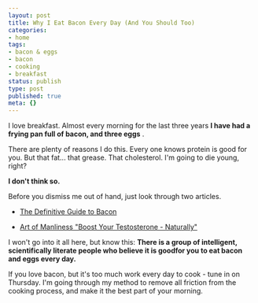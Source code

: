 ```yaml
---
layout: post
title: Why I Eat Bacon Every Day (And You Should Too)
categories:
- home
tags:
- bacon & eggs
- bacon
- cooking
- breakfast
status: publish
type: post
published: true
meta: {}
---
```




I love breakfast.
Almost every morning for the last three years 
**I have had a frying pan full of bacon, and three eggs**
.



There are plenty of reasons I do this. Every one knows protein is good for you. But that fat... that grease. That cholesterol. I'm going to die young, right?



**I don't think so.**



Before you dismiss me out of hand, just look through two articles.


* [The Definitive Guide to Bacon](http://www.nerdfitness.com/blog/2013/02/19/the-definitive-guide-to-bacon/)


* [Art of Manliness "Boost Your Testosterone - Naturally"](http://www.artofmanliness.com/2013/01/18/how-to-increase-testosterone-naturally/)


I won't go into it all here, but know this: 
**There is a group of intelligent, scientifically literate people who believe it is goodfor you to eat bacon and eggs every day.**



If you love bacon, but it's too much work every day to cook - tune in on Thursday. I'm going through my method to remove all friction from the cooking process, and make it the best part of your morning.
